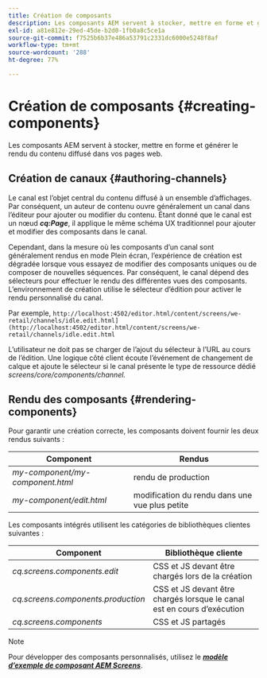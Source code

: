 ```yaml
---
title: Création de composants
description: Les composants AEM servent à stocker, mettre en forme et générer le rendu du contenu diffusé dans vos pages web. Consultez cette page pour en savoir plus sur la création de canaux et de composants de rendu.
exl-id: a81e812e-29ed-45de-b2d0-1fb0a8c5ce1a
source-git-commit: f7525b6b37e486a53791c2331dc6000e5248f8af
workflow-type: tm+mt
source-wordcount: '288'
ht-degree: 77%

---
```


# Création de composants {#creating-components}

Les composants AEM servent à stocker, mettre en forme et générer le rendu du contenu diffusé dans vos pages web.

## Création de canaux {#authoring-channels}

Le canal est l’objet central du contenu diffusé à un ensemble d’affichages. Par conséquent, un auteur de contenu ouvre généralement un canal dans l’éditeur pour ajouter ou modifier du contenu. Étant donné que le canal est un nœud ***cq:Page***, il applique le même schéma UX traditionnel pour ajouter et modifier des composants dans le canal.

Cependant, dans la mesure où les composants d’un canal sont généralement rendus en mode Plein écran, l’expérience de création est dégradée lorsque vous essayez de modifier des composants uniques ou de composer de nouvelles séquences. Par conséquent, le canal dépend des sélecteurs pour effectuer le rendu des différentes vues des composants. L’environnement de création utilise le sélecteur d’édition pour activer le rendu personnalisé du canal.

Par exemple, `http://localhost:4502/editor.html/content/screens/we-retail/channels/idle.edit.html](http://localhost:4502/editor.html/content/screens/we-retail/channels/idle.edit.html`

L’utilisateur ne doit pas se charger de l’ajout du sélecteur à l’URL au cours de l’édition. Une logique côté client écoute l’événement de changement de calque et ajoute le sélecteur si le canal présente le type de ressource dédié *screens/core/components/channel.*

## Rendu des composants {#rendering-components}

Pour garantir une création correcte, les composants doivent fournir les deux rendus suivants :

| **Component** | **Rendus** |
|---|---|
| *my-component/my-component.html* | rendu de production |
| *my-component/edit.html* | modification du rendu dans une vue plus petite |

Les composants intégrés utilisent les catégories de bibliothèques clientes suivantes :

| **Component** | **Bibliothèque cliente** |
|---|---|
| *cq.screens.components.edit* | CSS et JS devant être chargés lors de la création |
| *cq.screens.components.production* | CSS et JS devant être chargés lorsque le canal est en cours d’exécution |
| *cq.screens.components* | CSS et JS partagés |

>[!NOTE]
>
>Pour développer des composants personnalisés, utilisez le ***[modèle d’exemple de composant AEM Screens](https://github.com/Adobe-Marketing-Cloud/aem-screens-component-template)***.
